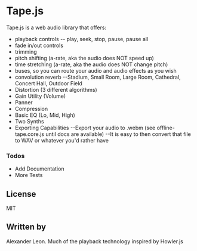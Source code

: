 # Tape.js

Tape.js is a web audio library that offers:
  - playback controls
  -- play, seek, stop, pause, pause all
  - fade in/out controls
  - trimming
  - pitch shifting (a-rate, aka the audio does NOT speed up)
  - time stretching (a-rate, aka the audio does NOT change pitch)
  - buses, so you can route your audio and audio effects as you wish
  - convolution reverb
  --Stadium, Small Room, Large Room, Cathedral, Concert Hall, Outdoor Field
  - Distortion (3 different algorithms)
  - Gain Utility (Volume)
  - Panner
  - Compression
  - Basic EQ (Lo, Mid, High)
  - Two Synths
  - Exporting Capabilities
  --Export your audio to .webm (see offline-tape.core.js until docs are available)
  --It is easy to then convert that file to WAV or whatever you'd rather have


### Todos

 - Add Documentation
 - More Tests

License
----

MIT

Written by
----

Alexander Leon. Much of the playback technology inspired by Howler.js
